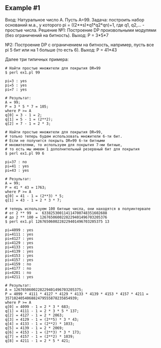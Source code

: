 Example #1
--------------

Вход: Натуральное число А. Пусть А=99.
Задача: построить набор оснований м.а., у которого pi = ((2\*\*s)\*q1\*q2\*qn)+1,
где q1, q2,... - простые числа.
Решение №1: Построение DP произвольными модулями (без ограничений на битность).
Выход: P = 3\*5\*7

№2: Построение DP с ограничением на битность, например, пусть все pi 5 бит или на 1 больше (то есть 6).
Выход: P = 41\*43

Далее три типичных примера:

```Shell
# Найти простые множители для покрытия DR=99
$ perl ex1.pl 99

pi=3 : yes
pi=5 : yes
pi=7 : yes

# Результат:
A = 99;
P = 3 * 5 * 7 = 105;
where P >= A
q[0] = 3 - 1 = 2;
q[1] = 5 - 1 = (2**2);
q[2] = 7 - 1 = 2 * 3;
```

```Shell
# Найти простые множители для покрытия DR=99,
# только теперь будем использовать множители 6-ти бит.
# Если не получится покрыть DR=99 6-ти битными
# множителями, то используем для покрытия 7-ми битные,
# то есть мы имеем 1 дополнительный резервный бит для покрытия 
$ perl ex1.pl 99 6

pi=37 : no
pi=41 : yes
pi=43 : yes

# Результат:
A = 99;
P = 41 * 43 = 1763;
where P >= A
q[0] = 41 - 1 = (2**3) * 5;
q[1] = 43 - 1 = 2 * 3 * 7;
```

```Shell
# теперь используем 100 битные числа, они находятся в полуинтервале
# от 2 ** 99  =  633825300114114700748351602688
# до 2 ** 100 = 1267650600228229401496703205376
$ perl ex1.pl 1267650600228229401496703205375 13

pi=4099 : yes
pi=4111 : yes
pi=4127 : yes
pi=4129 : yes
pi=4133 : yes
pi=4139 : yes
pi=4153 : yes
pi=4157 : yes
pi=4159 : no
pi=4177 : no
pi=4201 : no
pi=4211 : yes

# Результат:
A = 1267650600228229401496703205375;
P = 4099 * 4111 * 4127 * 4129 * 4133 * 4139 * 4153 * 4157 * 4211 = 357102405406882479555878235854939;
where P >= A
q[0] = 4099 - 1 = 2 * 3 * 683;
q[1] = 4111 - 1 = 2 * 3 * 5 * 137;
q[2] = 4127 - 1 = 2 * 2063;
q[3] = 4129 - 1 = (2**5) * 3 * 43;
q[4] = 4133 - 1 = (2**2) * 1033;
q[5] = 4139 - 1 = 2 * 2069;
q[6] = 4153 - 1 = (2**3) * 3 * 173;
q[7] = 4157 - 1 = (2**2) * 1039;
q[8] = 4211 - 1 = 2 * 5 * 421;
```
